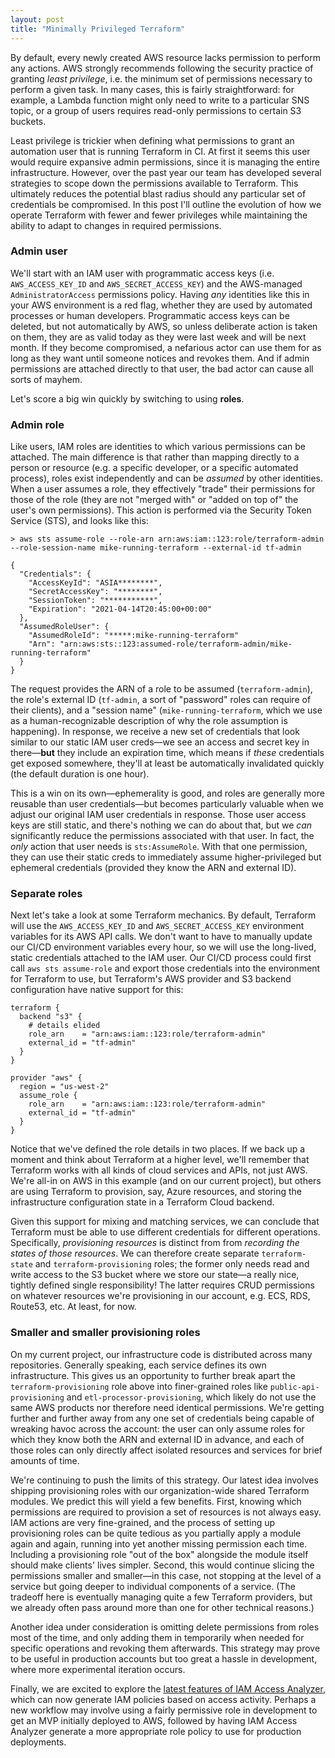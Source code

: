 ```yaml
---
layout: post
title: "Minimally Privileged Terraform"
---
```


By default, every newly created AWS resource lacks permission to perform any actions.
AWS strongly recommends following the security practice of granting _least privilege_, i.e. the minimum set of permissions necessary to perform a given task.
In many cases, this is fairly straightforward: for example, a Lambda function might only need to write to a particular SNS topic, or a group of users requires read-only permissions to certain S3 buckets.

Least privilege is trickier when defining what permissions to grant an automation user that is running Terraform in CI.
At first it seems this user would require expansive admin permissions, since it is managing the entire infrastructure.
However, over the past year our team has developed several strategies to scope down the permissions available to Terraform.
This ultimately reduces the potential blast radius should any particular set of credentials be compromised.
In this post I'll outline the evolution of how we operate Terraform with fewer and fewer privileges while maintaining the ability to adapt to changes in required permissions.

### Admin user

We'll start with an IAM user with programmatic access keys (i.e. `AWS_ACCESS_KEY_ID` and `AWS_SECRET_ACCESS_KEY`) and the AWS-managed `AdministratorAccess` permissions policy.
Having _any_ identities like this in your AWS environment is a red flag, whether they are used by automated processes or human developers.
Programmatic access keys can be deleted, but not automatically by AWS, so unless deliberate action is taken on them, they are as valid today as they were last week and will be next month.
If they become compromised, a nefarious actor can use them for as long as they want until someone notices and revokes them.
And if admin permissions are attached directly to that user, the bad actor can cause all sorts of mayhem.

Let's score a big win quickly by switching to using **roles**.

### Admin role

Like users, IAM roles are identities to which various permissions can be attached.
The main difference is that rather than mapping directly to a person or resource (e.g. a specific developer, or a specific automated process), roles exist independently and can be _assumed_ by other identities.
When a user assumes a role, they effectively "trade" their permissions for those of the role (they are not "merged with" or "added on top of" the user's own permissions).
This action is performed via the Security Token Service (STS), and looks like this:

```
> aws sts assume-role --role-arn arn:aws:iam::123:role/terraform-admin --role-session-name mike-running-terraform --external-id tf-admin

{
  "Credentials": {
    "AccessKeyId": "ASIA********",
    "SecretAccessKey": "********",
    "SessionToken": "***********",
    "Expiration": "2021-04-14T20:45:00+00:00"
  },
  "AssumedRoleUser": {
    "AssumedRoleId": "*****:mike-running-terraform"
    "Arn": "arn:aws:sts::123:assumed-role/terraform-admin/mike-running-terraform"
  }
}
```

The request provides the ARN of a role to be assumed (`terraform-admin`), the role's external ID (`tf-admin`, a sort of "password" roles can require of their clients), and a "session name" (`mike-running-terraform`, which we use as a human-recognizable description of why the role assumption is happening).
In response, we receive a new set of credentials that look similar to our static IAM user creds—we see an access and secret key in there—**but** they include an expiration time, which means if _these_ credentials get exposed somewhere, they'll at least be automatically invalidated quickly (the default duration is one hour).

This is a win on its own—ephemerality is good, and roles are generally more reusable than user credentials—but becomes particularly valuable when we adjust our original IAM user credentials in response.
Those user access keys are still static, and there's nothing we can do about that, but we _can_ significantly reduce the permissions associated with that user.
In fact, the _only_ action that user needs is `sts:AssumeRole`.
With that one permission, they can use their static creds to immediately assume higher-privileged but ephemeral credentials (provided they know the ARN and external ID).

### Separate roles

Next let's take a look at some Terraform mechanics.
By default, Terraform will use the `AWS_ACCESS_KEY_ID` and `AWS_SECRET_ACCESS_KEY` environment variables for its AWS API calls.
We don't want to have to manually update our CI/CD environment variables every hour, so we will use the long-lived, static credentials attached to the IAM user.
Our CI/CD process could first call `aws sts assume-role` and export those credentials into the environment for Terraform to use, but Terraform's AWS provider and S3 backend configuration have native support for this:

```
terraform {
  backend "s3" {
    # details elided
    role_arn    = "arn:aws:iam::123:role/terraform-admin"
    external_id = "tf-admin"
  }
}

provider "aws" {
  region = "us-west-2"
  assume_role {
    role_arn    = "arn:aws:iam::123:role/terraform-admin"
    external_id = "tf-admin"
  }
}
```

Notice that we've defined the role details in two places.
If we back up a moment and think about Terraform at a higher level, we'll remember that Terraform works with all kinds of cloud services and APIs, not just AWS.
We're all-in on AWS in this example (and on our current project), but others are using Terraform to provision, say, Azure resources, and storing the infrastructure configuration state in a Terraform Cloud backend.

Given this support for mixing and matching services, we can conclude that Terraform must be able to use different credentials for different operations.
Specifically, _provisioning resources_ is distinct from from _recording the states of those resources_.
We can therefore create separate `terraform-state` and `terraform-provisioning` roles;
the former only needs read and write access to the S3 bucket where we store our state—a really nice, tightly defined single responsibility!
The latter requires CRUD permissions on whatever resources we're provisioning in our account, e.g. ECS, RDS, Route53, etc.
At least, for now.

### Smaller and smaller provisioning roles

On my current project, our infrastructure code is distributed across many repositories.
Generally speaking, each service defines its own infrastructure.
This gives us an opportunity to further break apart the `terraform-provisioning` role above into finer-grained roles like `public-api-provisioning` and `etl-processor-provisioning`, which likely do not use the same AWS products nor therefore need identical permissions.
We're getting further and further away from any one set of credentials being capable of wreaking havoc across the account: the user can only assume roles for which they know both the ARN and external ID in advance, and each of those roles can only directly affect isolated resources and services for brief amounts of time.

We're continuing to push the limits of this strategy.
Our latest idea involves shipping provisioning roles with our organization-wide shared Terraform modules.
We predict this will yield a few benefits.
First, knowing which permissions are required to provision a set of resources is not always easy.
IAM actions are very fine-grained, and the process of setting up provisioning roles can be quite tedious as you partially apply a module again and again, running into yet another missing permission each time.
Including a provisioning role "out of the box" alongside the module itself should make clients' lives simpler.
Second, this would continue slicing the permissions smaller and smaller—in this case, not stopping at the level of a service but going deeper to individual components of a service.
(The tradeoff here is eventually managing quite a few Terraform providers, but we already often pass around more than one for other technical reasons.)

Another idea under consideration is omitting delete permissions from roles most of the time, and only adding them in temporarily when needed for specific operations and revoking them afterwards.
This strategy may prove to be useful in production accounts but too great a hassle in development, where more experimental iteration occurs.

Finally, we are excited to explore the [latest features of IAM Access Analyzer](https://aws.amazon.com/blogs/security/iam-access-analyzer-makes-it-easier-to-implement-least-privilege-permissions-by-generating-iam-policies-based-on-access-activity/),
which can now generate IAM policies based on access activity.
Perhaps a new workflow may involve using a fairly permissive role in development to get an MVP initially deployed to AWS, followed by having IAM Access Analyzer generate a more appropriate role policy to use for production deployments.
